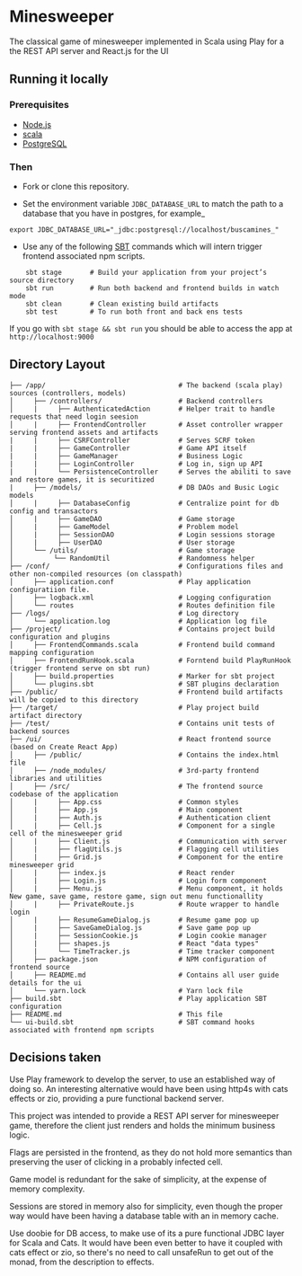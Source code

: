 Minesweeper 
=================

The classical game of minesweeper implemented in Scala using Play for a the REST API server and React.js for the UI 

## Running it locally

### Prerequisites

* [Node.js](https://nodejs.org/)
* [scala](https://www.scala-lang.org/download/)
* [PostgreSQL](https://www.postgresql.org/)

### Then

* Fork or clone this repository.

* Set the environment variable `JDBC_DATABASE_URL` to match the path to a database that you have in postgres, for example_ 
```
export JDBC_DATABASE_URL="_jdbc:postgresql://localhost/buscamines_"
```

* Use any of the following [SBT](http://www.scala-sbt.org/) commands which will intern trigger frontend associated npm scripts.

```
    sbt stage       # Build your application from your project’s source directory
    sbt run         # Run both backend and frontend builds in watch mode
    sbt clean       # Clean existing build artifacts
    sbt test        # To run both front and back ens tests
```
If you go with `sbt stage && sbt run` you should be able to access the app at `http://localhost:9000` 

## Directory Layout

```
├── /app/                                 # The backend (scala play) sources (controllers, models)
│     ├── /controllers/                   # Backend controllers
│     |     ├── AuthenticatedAction       # Helper trait to handle requests that need login seesion
│     |     ├── FrontendController        # Asset controller wrapper serving frontend assets and artifacts
|     |     ├── CSRFController            # Serves SCRF token
|     |     ├── GameController            # Game API itself
|     |     ├── GameManager               # Business Logic
|     |     ├── LoginController           # Log in, sign up API
|     |     └── PersistenceController     # Serves the abiliti to save and restore games, it is securitized
|     ├── /models/                        # DB DAOs and Busic Logic models 
│     |     ├── DatabaseConfig            # Centralize point for db config and transactors
│     |     ├── GameDAO                   # Game storage
│     |     ├── GameModel                 # Problem model
│     |     ├── SessionDAO                # Login sessions storage
│     |     ├── UserDAO                   # User storage
│     └── /utils/                         # Game storage
│          └── RandomUtil                 # Randomness helper  
├── /conf/                                # Configurations files and other non-compiled resources (on classpath)
│     ├── application.conf                # Play application configuratiion file.
│     ├── logback.xml                     # Logging configuration
│     └── routes                          # Routes definition file
├── /logs/                                # Log directory
│     └── application.log                 # Application log file
├── /project/                             # Contains project build configuration and plugins
│     ├── FrontendCommands.scala          # Frontend build command mapping configuration
│     ├── FrontendRunHook.scala           # Forntend build PlayRunHook (trigger frontend serve on sbt run)
│     ├── build.properties                # Marker for sbt project
│     └── plugins.sbt                     # SBT plugins declaration
├── /public/                              # Frontend build artifacts will be copied to this directory
├── /target/                              # Play project build artifact directory
├── /test/                                # Contains unit tests of backend sources
├── /ui/                                  # React frontend source (based on Create React App)
│     ├── /public/                        # Contains the index.html file
│     ├── /node_modules/                  # 3rd-party frontend libraries and utilities
│     ├── /src/                           # The frontend source codebase of the application
│     |     ├── App.css                   # Common styles
│     |     ├── App.js                    # Main component
│     |     ├── Auth.js                   # Authentication client
│     |     ├── Cell.js                   # Component for a single cell of the minesweeper grid
│     |     ├── Client.js                 # Communication with server
│     |     ├── flagUtils.js              # Flagging cell utilities
│     |     ├── Grid.js                   # Component for the entire minesweeper grid
│     |     ├── index.js                  # React render
│     |     ├── Login.js                  # Login form component 
│     |     ├── Menu.js                   # Menu component, it holds New game, save game, restore game, sign out menu functionallity
│     |     ├── PrivateRoute.js           # Route wrapper to handle login  
│     |     ├── ResumeGameDialog.js       # Resume game pop up
│     |     ├── SaveGameDialog.js         # Save game pop up
│     |     ├── SessionCookie.js          # Login cookie manager
│     |     ├── shapes.js                 # React "data types"
│     |     └── TimeTracker.js            # Time tracker component
│     ├── package.json                    # NPM configuration of frontend source
│     ├── README.md                       # Contains all user guide details for the ui
│     └── yarn.lock                       # Yarn lock file
├── build.sbt                             # Play application SBT configuration
├── README.md                             # This file
└── ui-build.sbt                          # SBT command hooks associated with frontend npm scripts 
```

## Decisions taken
Use Play framework to develop the server, to use an established way of doing so. An interesting alternative would have been using http4s with cats effects or zio, providing a pure functional backend server.  

This project was intended to provide a REST API server for minesweeper game, therefore the client just renders and holds the minimum business logic.

Flags are persisted in the frontend, as they do not hold more semantics than preserving the user of clicking in a probably infected cell.

Game model is redundant for the sake of simplicity, at the expense of memory complexity.

Sessions are stored in memory also for simplicity, even though the proper way would have been having a database table with an in memory cache.

Use doobie for DB access, to make use of its a pure functional JDBC layer for Scala and Cats. It would have been even better to have it coupled with cats effect or zio, so there's no need to call unsafeRun to get out of the monad, from the description to effects.
